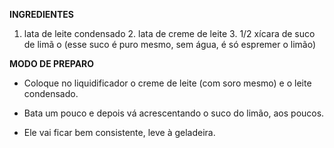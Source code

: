 **INGREDIENTES**

1. lata de leite condensado
   2. lata de creme de leite
      3. 1/2 xícara de suco de limã o (esse suco é puro mesmo, sem água, é só espremer o limão)

**MODO DE PREPARO**

- Coloque no liquidificador o creme de leite (com soro mesmo) e o leite condensado.

- Bata um pouco e depois vá acrescentando o suco do limão, aos poucos.

- Ele vai ficar bem consistente, leve à geladeira.